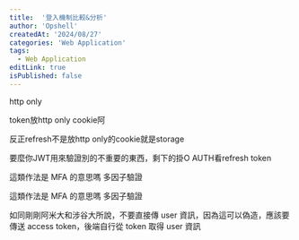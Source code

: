 ```yaml
---
title:  '登入機制比較&分析'
author: 'Opshell'
createdAt: '2024/08/27'
categories: 'Web Application'
tags:
  - Web Application
editLink: true
isPublished: false
---
```


http only



token放http only cookie阿

反正refresh不是放http only的cookie就是storage

要麼你JWT用來驗證別的不重要的東西，剩下的掛O AUTH看refresh token

這類作法是 MFA 的意思嗎 多因子驗證





這類作法是 MFA 的意思嗎 多因子驗證

如同剛剛阿米大和涉谷大所說，不要直接傳 user 資訊，因為這可以偽造，應該要傳送 access token，後端自行從 token 取得 user 資訊